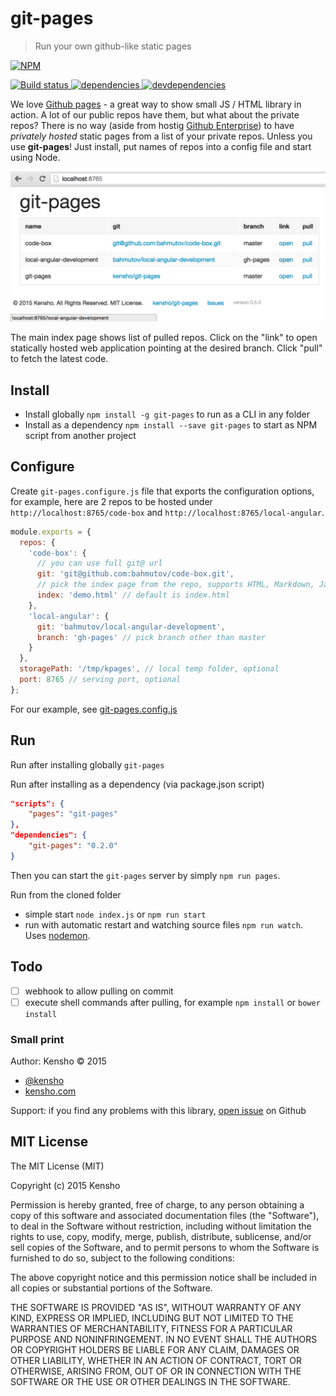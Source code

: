 # git-pages

> Run your own github-like static pages

[![NPM][git-pages-icon] ][git-pages-url]

[![Build status][git-pages-ci-image] ][git-pages-ci-url]
[![dependencies][git-pages-dependencies-image] ][git-pages-dependencies-url]
[![devdependencies][git-pages-devdependencies-image] ][git-pages-devdependencies-url]

[git-pages-icon]: https://nodei.co/npm/git-pages.png?downloads=true
[git-pages-url]: https://npmjs.org/package/git-pages
[git-pages-ci-image]: https://travis-ci.org/kensho/git-pages.png?branch=master
[git-pages-ci-url]: https://travis-ci.org/kensho/git-pages
[git-pages-dependencies-image]: https://david-dm.org/kensho/git-pages.png
[git-pages-dependencies-url]: https://david-dm.org/kensho/git-pages
[git-pages-devdependencies-image]: https://david-dm.org/kensho/git-pages/dev-status.png
[git-pages-devdependencies-url]: https://david-dm.org/kensho/git-pages#info=devDependencies

We love [Github pages](https://pages.github.com/) - a great way to show small JS / HTML library in action.
A lot of our public repos have them, but what about the private repos? There is no way (aside from 
hostig [Github Enterprise](https://enterprise.github.com/features)) to have *privately hosted* static
pages from a list of your private repos. Unless you use **git-pages**! Just install, put names of
repos into a config file and start using Node.

![git-pages screenshot](images/screenshot.png)

The main index page shows list of pulled repos. Click on the "link" to open statically hosted
web application pointing at the desired branch. Click "pull" to fetch the latest code.

## Install

* Install globally `npm install -g git-pages` to run as a CLI in any folder
* Install as a dependency `npm install --save git-pages` to start as NPM script from another project

## Configure

Create `git-pages.configure.js` file that exports the configuration options, for example,
here are 2 repos to be hosted under `http://localhost:8765/code-box` and
`http://localhost:8765/local-angular`.

```js
module.exports = {
  repos: {
    'code-box': {
      // you can use full git@ url
      git: 'git@github.com:bahmutov/code-box.git',
      // pick the index page from the repo, supports HTML, Markdown, Jade
      index: 'demo.html' // default is index.html
    },
    'local-angular': {
      git: 'bahmutov/local-angular-development',
      branch: 'gh-pages' // pick branch other than master
    }
  },
  storagePath: '/tmp/kpages', // local temp folder, optional
  port: 8765 // serving port, optional
};
```

For our example, see [git-pages.config.js](git-pages.config.js)

## Run

Run after installing globally `git-pages`

Run after installing as a dependency (via package.json script)

```json
"scripts": {
    "pages": "git-pages"
},
"dependencies": {
    "git-pages": "0.2.0"
}
```

Then you can start the `git-pages` server by simply `npm run pages`.

Run from the cloned folder

* simple start `node index.js` or `npm run start`
* run with automatic restart and watching source files `npm run watch`. 
Uses [nodemon](http://nodemon.io/).

## Todo

* [ ] webhook to allow pulling on commit
* [ ] execute shell commands after pulling, for example `npm install` or `bower install`

### Small print

Author: Kensho &copy; 2015

* [@kensho](https://twitter.com/kensho)
* [kensho.com](http://kensho.com)

Support: if you find any problems with this library,
[open issue](https://github.com/kensho/git-pages/issues) on Github

## MIT License

The MIT License (MIT)

Copyright (c) 2015 Kensho

Permission is hereby granted, free of charge, to any person obtaining a copy of
this software and associated documentation files (the "Software"), to deal in
the Software without restriction, including without limitation the rights to
use, copy, modify, merge, publish, distribute, sublicense, and/or sell copies of
the Software, and to permit persons to whom the Software is furnished to do so,
subject to the following conditions:

The above copyright notice and this permission notice shall be included in all
copies or substantial portions of the Software.

THE SOFTWARE IS PROVIDED "AS IS", WITHOUT WARRANTY OF ANY KIND, EXPRESS OR
IMPLIED, INCLUDING BUT NOT LIMITED TO THE WARRANTIES OF MERCHANTABILITY, FITNESS
FOR A PARTICULAR PURPOSE AND NONINFRINGEMENT. IN NO EVENT SHALL THE AUTHORS OR
COPYRIGHT HOLDERS BE LIABLE FOR ANY CLAIM, DAMAGES OR OTHER LIABILITY, WHETHER
IN AN ACTION OF CONTRACT, TORT OR OTHERWISE, ARISING FROM, OUT OF OR IN
CONNECTION WITH THE SOFTWARE OR THE USE OR OTHER DEALINGS IN THE SOFTWARE.
